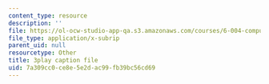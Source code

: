 ```yaml
---
content_type: resource
description: ''
file: https://ol-ocw-studio-app-qa.s3.amazonaws.com/courses/6-004-computation-structures-spring-2017/7a309cc0ce8e5e2dac99fb39bc56cd69_usMPXTDOIn0.vtt
file_type: application/x-subrip
parent_uid: null
resourcetype: Other
title: 3play caption file
uid: 7a309cc0-ce8e-5e2d-ac99-fb39bc56cd69
---
```

